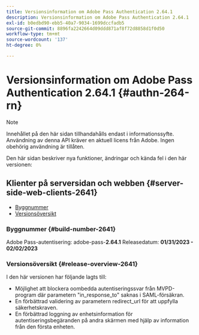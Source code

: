 ```yaml
---
title: Versionsinformation om Adobe Pass Authentication 2.64.1
description: Versionsinformation om Adobe Pass Authentication 2.64.1
exl-id: b0edbd90-ebb5-40a7-9034-1699dccfadb5
source-git-commit: 8896fa2242664d09ddd871af8f72d8858d1f0d50
workflow-type: tm+mt
source-wordcount: '137'
ht-degree: 0%

---
```


# Versionsinformation om Adobe Pass Authentication 2.64.1 {#authn-264-rn}

>[!NOTE]
>
>Innehållet på den här sidan tillhandahålls endast i informationssyfte. Användning av denna API kräver en aktuell licens från Adobe. Ingen obehörig användning är tillåten.

Den här sidan beskriver nya funktioner, ändringar och kända fel i den här versionen:

## Klienter på serversidan och webben {#server-side-web-clients-2641}

* [Byggnummer](#build-number-2641)
* [Versionsöversikt](#release-overview-2641)

### Byggnummer {#build-number-2641}

Adobe Pass-autentisering: adobe-pass-**2.64.1**
Releasedatum: **01/31/2023 - 02/02/2023**

### Versionsöversikt {#release-overview-2641}

I den här versionen har följande lagts till:

* Möjlighet att blockera oombedda autentiseringssvar från MVPD-program där parametern &quot;in_response_to&quot; saknas i SAML-försäkran.
* En förbättrad validering av parametern redirect_url för att uppfylla säkerhetskraven.
* En förbättrad loggning av enhetsinformation för autentiseringsbegäranden på andra skärmen med hjälp av information från den första enheten.
